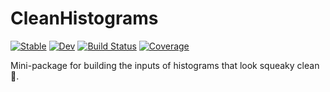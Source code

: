 # CleanHistograms

[![Stable](https://img.shields.io/badge/docs-stable-blue.svg)](https://grahamedwards.github.io/CleanHistograms.jl/stable/)
[![Dev](https://img.shields.io/badge/docs-dev-blue.svg)](https://grahamedwards.github.io/CleanHistograms.jl/dev/)
[![Build Status](https://github.com/grahamedwards/CleanHistograms.jl/actions/workflows/CI.yml/badge.svg?branch=main)](https://github.com/grahamedwards/CleanHistograms.jl/actions/workflows/CI.yml?query=branch%3Amain)
[![Coverage](https://codecov.io/gh/grahamedwards/CleanHistograms.jl/branch/main/graph/badge.svg)](https://codecov.io/gh/grahamedwards/CleanHistograms.jl)


Mini-package for building the inputs of histograms that look squeaky clean 🧼.
